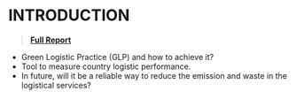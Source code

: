 # INTRODUCTION
> [**Full Report**](https://github.com/nico2997/Impact-X-/blob/main/Green%20Logistic/What%20is%20Green%20Logistic.pdf)

* Green Logistic Practice (GLP) and how to achieve it?
* Tool to measure country logistic performance.
* In future, will it be a reliable way to reduce the emission and waste in the logistical services?

